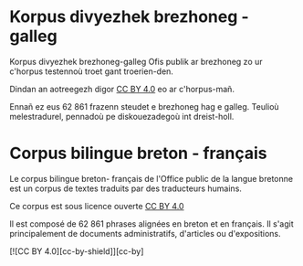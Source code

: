 # Korpus divyezhek brezhoneg - galleg

Korpus divyezhek brezhoneg-galleg Ofis publik ar brezhoneg zo ur c'horpus testennoù troet gant troerien-den.

Dindan an aotreegezh digor [CC BY 4.0](http://creativecommons.org/licenses/by/4.0/) eo ar c'horpus-mañ.

Ennañ ez eus 62 861 frazenn steudet e brezhoneg hag e galleg. Teulioù melestradurel, pennadoù pe diskouezadegoù int dreist-holl.

# Corpus bilingue breton - français

Le corpus bilingue breton- français de l'Office public de la langue bretonne est un corpus de textes traduits par des traducteurs humains.

Ce corpus est sous licence ouverte [CC BY 4.0](http://creativecommons.org/licenses/by/4.0/)

Il est composé de 62 861 phrases alignées en breton et en français. Il s'agit principalement de documents administratifs, d'articles ou d'expositions.

[![CC BY 4.0][cc-by-shield]][cc-by]



[cc-by-sa-shield]: https://img.shields.io/badge/License-CC%20BY--SA%204.0-lightgrey.svg